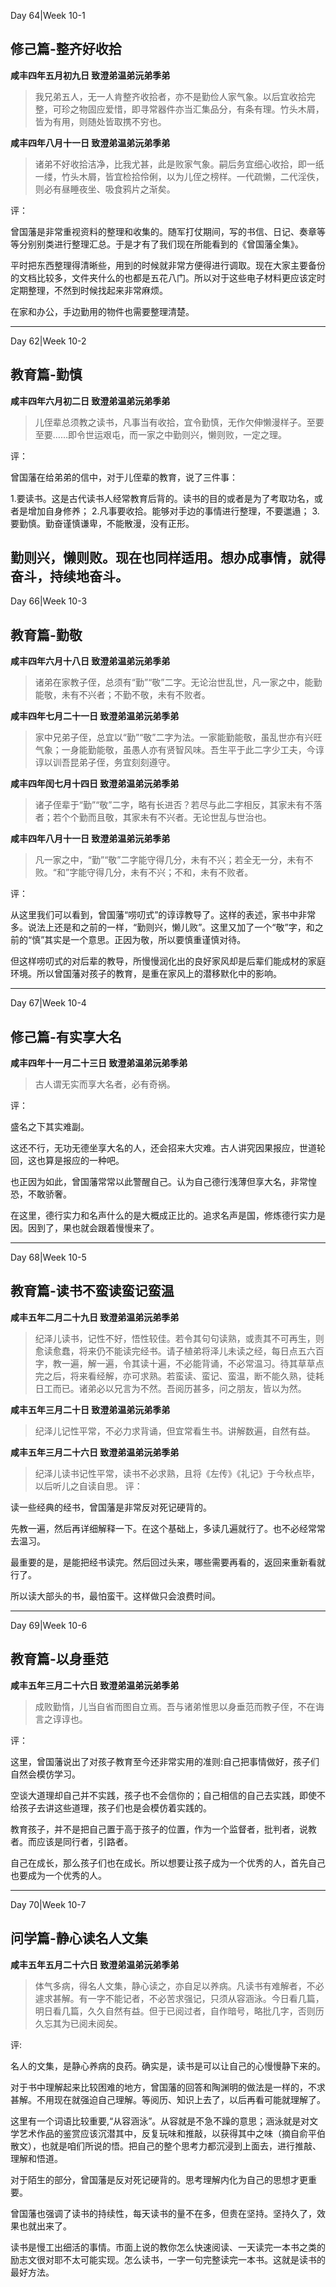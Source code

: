 Day 64|Week 10-1

## 修己篇-整齐好收拾

**咸丰四年五月初九日 致澄弟温弟沅弟季弟**

> 我兄弟五人，无一人肯整齐收拾者，亦不是勤俭人家气象。以后宜收拾完整，可珍之物固应爱惜，即寻常器件亦当汇集品分，有条有理。竹头木屑，皆为有用，则随处皆取携不穷也。

**咸丰四年八月十一日 致澄弟温弟沅弟季弟**

> 诸弟不好收拾洁净，比我尤甚，此是败家气象。嗣后务宜细心收拾，即一纸一缕，竹头木屑，皆宜检拾伶俐，以为儿侄之榜样。一代疏懒，二代淫佚，则必有昼睡夜坐、吸食鸦片之渐矣。

评：

曾国藩是非常重视资料的整理和收集的。随军打仗期间，写的书信、日记、奏章等等分别别类进行整理汇总。于是才有了我们现在所能看到的《曾国藩全集》。

平时把东西整理得清晰些，用到的时候就非常方便得进行调取。现在大家主要备份的文档比较多，文件夹什么的也都是五花八门。所以对于这些电子材料更应该定时定期整理，不然到时候找起来非常麻烦。

在家和办公，手边勤用的物件也需要整理清楚。

------
Day 62|Week 10-2

## 教育篇-勤慎

**咸丰四年六月初二日 致澄弟温弟沅弟季弟**

>儿侄辈总须教之读书，凡事当有收拾，宜令勤慎，无作欠伸懒漫样子。至要至要……即令世运艰屯，而一家之中勤则兴，懒则败，一定之理。

评：

曾国藩在给弟弟的信中，对于儿侄辈的教育，说了三件事：

1.要读书。这是古代读书人经常教育后背的。读书的目的或者是为了考取功名，或者是增加自身修养；
2.凡事要收拾。能够对手边的事情进行整理，不要邋遢；
3.要勤慎。勤奋谨慎谦卑，不能散漫，没有正形。

勤则兴，懒则败。现在也同样适用。想办成事情，就得奋斗，持续地奋斗。
------

Day 66|Week 10-3

## 教育篇-勤敬

**咸丰四年六月十八日 致澄弟温弟沅弟季弟**

> 诸弟在家教子侄，总须有“勤”“敬”二字。无论治世乱世，凡一家之中，能勤能敬，未有不兴者；不勤不敬，未有不败者。

**咸丰四年七月二十一日 致澄弟温弟沅弟季弟**

> 家中兄弟子侄，总宜以“勤”“敬”二字为法。一家能勤能敬，虽乱世亦有兴旺气象；一身能勤能敬，虽愚人亦有贤智风味。吾生平于此二字少工夫，今谆谆以训吾昆弟子侄，务宜刻刻遵守。

**咸丰四年闰七月十四日 致澄弟温弟沅弟季弟**

> 诸子侄辈于“勤”“敬”二字，略有长进否？若尽与此二字相反，其家未有不落者；若个个勤而且敬，其家未有不兴者。无论世乱与世治也。

**咸丰四年八月十一日 致澄弟温弟沅弟季弟**

>凡一家之中，“勤”“敬”二字能守得几分，未有不兴；若全无一分，未有不败。“和”字能守得几分，未有不兴；不和，未有不败者。 

评：

从这里我们可以看到，曾国藩“唠叨式”的谆谆教导了。这样的表述，家书中非常多。说法上还是和之前的一样，“勤则兴，懒儿败”。这里又加了一个“敬”字，和之前的“慎”其实是一个意思。正因为敬，所以要慎重谨慎对待。

但这样唠叨式的对后辈的教导，所慢慢润化出的良好家风却是后辈们能成材的家庭环境。所以曾国藩对孩子的教育，是重在家风上的潜移默化中的影响。

______

Day 67|Week 10-4

## 修己篇-有实享大名

**咸丰四年十一月二十三日 致澄弟温弟沅弟季弟**

> 古人谓无实而享大名者，必有奇祸。

评：

盛名之下其实难副。 

这还不行，无功无德坐享大名的人，还会招来大灾难。古人讲究因果报应，世道轮回，这也算是报应的一种吧。

也正因为如此，曾国藩常常以此警醒自己。认为自己德行浅薄但享大名，非常惶恐，不敢骄奢。

在这里，德行实力和名声什么的是大概成正比的。追求名声是国，修炼德行实力是因。因到了，果也就会跟着慢慢来了。

------

Day 68|Week 10-5

## 教育篇-读书不蛮读蛮记蛮温

**咸丰五年二月二十九日 致澄弟温弟沅弟季弟**

> 纪泽儿读书，记性不好，悟性较佳。若令其句句读熟，或责其不可再生，则愈读愈蠢，将来仍不能读完经书。请子植弟将泽儿未读之经，每日点五六百字，教一遍，解一遍，令其读十遍，不必能背诵，不必常温习。待其草草点完之后，将来看经解，亦可求熟。若蛮读、蛮记、蛮温，断不能久熟，徒耗日工而已。诸弟必以兄言为不然。吾阅历甚多，问之朋友，皆以为然。

**咸丰五年三月二十日 致澄弟温弟沅弟季弟**

> 纪泽儿记性平常，不必力求背诵，但宜常看生书。讲解数遍，自然有益。

**咸丰五年三月二十六日 致澄弟温弟沅弟季弟**

> 纪泽儿读书记性平常，读书不必求熟，且将《左传》《礼记》于今秋点毕，以后听儿之自读自思。
评：

读一些经典的经书，曾国藩是非常反对死记硬背的。

先教一遍，然后再详细解释一下。在这个基础上，多读几遍就行了。也不必经常常去温习。

最重要的是，是能把经书读完。然后回过头来，哪些需要再看的，返回来重新看就行了。

所以读大部头的书，最怕蛮干。这样做只会浪费时间。

------

Day 69|Week 10-6

## 教育篇-以身垂范

**咸丰五年三月二十六日 致澄弟温弟沅弟季弟**

> 成败勤惰，儿当自省而图自立焉。吾与诸弟惟思以身垂范而教子侄，不在诲言之谆谆也。

评：

这里，曾国藩说出了对孩子教育至今还非常实用的准则:自己把事情做好，孩子们自然会模仿学习。

空谈大道理却自己并不实践，孩子也不会信你的；自己相信的自己去实践，即使不给孩子去讲这些道理，孩子们也是会模仿着实践的。

教育孩子，并不是把自己置于高于孩子的位置，作为一个监督者，批判者，说教者。而应该是同行者，引路者。

自己在成长，那么孩子们也在成长。所以想要让孩子成为一个优秀的人，首先自己也要成为一个优秀的人。

------

Day 70|Week 10-7

## 问学篇-静心读名人文集

**咸丰五年五月二十六日 致澄弟温弟沅弟季弟**

> 体气多病，得名人文集，静心读之，亦自足以养病。凡读书有难解者，不必遽求甚解。有一字不能记者，不必苦求强记，只须从容涵泳。今日看几篇，明日看几篇，久久自然有益。但于已阅过者，自作暗号，略批几字，否则历久忘其为已阅未阅矣。

评:

名人的文集，是静心养病的良药。确实是，读书是可以让自己的心慢慢静下来的。

对于书中理解起来比较困难的地方，曾国藩的回答和陶渊明的做法是一样的，不求甚解。不用现在就强迫自己理解。等阅历、知识上去了，以后再看可能就理解了。

这里有一个词语比较重要,“从容涵泳”。从容就是不急不躁的意思；涵泳就是对文学艺术作品的鉴赏应该沉潜其中，反复玩味和推敲，以获得其中之味（摘自俞平伯散文），也就是咱们所说的悟。把自己的整个思考力都沉浸到上面去，进行推敲、理解和悟道。

对于陌生的部分，曾国藩是反对死记硬背的。思考理解内化为自己的思想才更重要。

曾国藩也强调了读书的持续性，每天读书的量不在多，但贵在坚持。坚持久了，效果也就出来了。

读书是慢工出细活的事情。市面上说的教你怎么快速阅读、一天读完一本书之类的励志文很对耶不太可能实现。怎么读书，一字一句完整读完一本书。这就是读书的最好方法。





